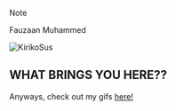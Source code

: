 > [!NOTE]
> Fauzaan Muhammed
> 
![KirikoSus](https://media4.giphy.com/media/v1.Y2lkPTc5MGI3NjExbTN6aTI4dTc0cTF4N2h4dGZyN3NudzlrYnNyN3RwMHRrbWNzYmY3YiZlcD12MV9pbnRlcm5hbF9naWZfYnlfaWQmY3Q9Zw/IpvnC5dozLeIiT4u6w/giphy.webp)
## WHAT BRINGS YOU HERE??
Anyways, check out my gifs [here!](https://tenor.com/users/fauzaanmu)
